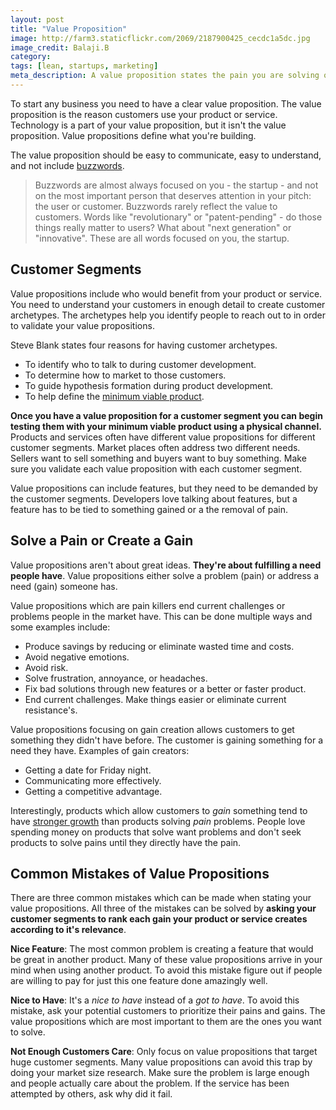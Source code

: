 ```yaml
---
layout: post
title: "Value Proposition"
image: http://farm3.staticflickr.com/2069/2187900425_cecdc1a5dc.jpg
image_credit: Balaji.B
category: 
tags: [lean, startups, marketing]
meta_description: A value proposition states the pain you are solving or the gain potential customers receive when using your product.
---
```


To start any business you need to have a clear value proposition. The value proposition is the reason customers use your product or service. Technology is a part of your value proposition, but it isn't the value proposition. Value propositions define what you're building.

The value proposition should be easy to communicate, easy to understand, and not include [buzzwords][1].

> Buzzwords are almost always focused on you - the startup - and not on the most important person that deserves attention in your pitch: the user or customer. Buzzwords rarely reflect the value to customers. Words like "revolutionary" or "patent-pending" - do those things really matter to users? What about "next generation" or "innovative". These are all words focused on you, the startup.

[1]: http://www.instigatorblog.com/use-cases-versus-buzzwords/2011/05/20/

## Customer Segments

Value propositions include who would benefit from your product or service. You need to understand your customers in enough detail to create customer archetypes. The archetypes help you identify people to reach out to in order to validate your value propositions.

Steve Blank states four reasons for having customer archetypes.

* To identify who to talk to during customer development.
* To determine how to market to those customers.
* To guide hypothesis formation during product development.
* To help define the [minimum viable product][2].

__Once you have a value proposition for a customer segment you can begin testing them with your minimum viable product using a physical channel.__ Products and services often have different value propositions for different customer segments. Market places often address two different needs. Sellers want to sell something and buyers want to buy something. Make sure you validate each value proposition with each customer segment.

Value propositions can include features, but they need to be demanded by the customer segments. Developers love talking about features, but a feature has to be tied to something gained or a the removal of pain.

[2]: /2012/07/a-minimum-viable-product/ "minimum viable product"

## Solve a Pain or Create a Gain

Value propositions aren't about great ideas. __They're about fulfilling a need people have__. Value propositions either solve a problem (pain) or address a need (gain) someone has.

Value propositions which are pain killers end current challenges or problems people in the market have. This can be done multiple ways and some examples include:

* Produce savings by reducing or eliminate wasted time and costs.
* Avoid negative emotions.
* Avoid risk.
* Solve frustration, annoyance, or headaches.
* Fix bad solutions through new features or a better or faster product.
* End current challenges. Make things easier or eliminate current resistance's.

Value propositions focusing on gain creation allows customers to get something they didn't have before. The customer is gaining something for a need they have. Examples of gain creators:

* Getting a date for Friday night.
* Communicating more effectively.
* Getting a competitive advantage.

Interestingly, products which allow customers to _gain_ something tend to have [stronger growth][3] than products solving _pain_ problems. People love spending money on products that solve want problems and don't seek products to solve pains until they directly have the pain.

[3]: /2012/02/solving-hard-problems/

## Common Mistakes of Value Propositions
There are three common mistakes which can be made when stating your value propositions. All three of the mistakes can be solved by __asking your customer segments to rank each gain your product or service creates according to it's relevance__.

__Nice Feature__: The most common problem is creating a feature that would be great in another product. Many of these value propositions arrive in your mind when using another product. To avoid this mistake figure out if people are willing to pay for just this one feature done amazingly well.

__Nice to Have__: It's a _nice to have_ instead of a _got to have_. To avoid this mistake, ask your potential customers to prioritize their pains and gains. The value propositions which are most important to them are the ones you want to solve.

__Not Enough Customers Care__: Only focus on value propositions that target huge customer segments.  Many value propositions can avoid this trap by doing your market size research. Make sure the problem is large enough and people actually care about the problem. If the service has been attempted by others, ask why did it fail.